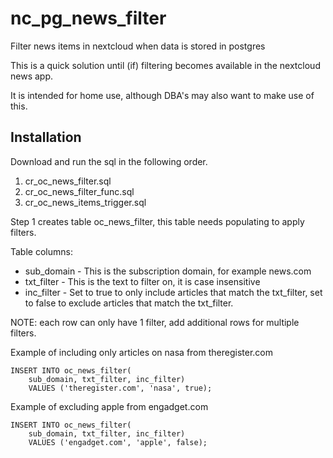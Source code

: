 # nc_pg_news_filter
Filter news items in nextcloud when data is stored in postgres

This is a quick solution until (if) filtering becomes available in the nextcloud news app.

It is intended for home use, although DBA's may also want to make use of this. 

## Installation
Download and run the sql in the following order.
1. cr_oc_news_filter.sql
2. cr_oc_news_filter_func.sql
3. cr_oc_news_items_trigger.sql

Step 1 creates table oc_news_filter, this table needs populating to apply filters.

Table columns:
* sub_domain - This is the subscription domain, for example news.com
* txt_filter - This is the text to filter on, it is case insensitive
* inc_filter - Set to true to only include articles that match the txt_filter, set to false to exclude articles that match the txt_filter.
    
NOTE: each row can only have 1 filter, add additional rows for multiple filters.

Example of including only articles on nasa from theregister.com

    INSERT INTO oc_news_filter(
        sub_domain, txt_filter, inc_filter)
        VALUES ('theregister.com', 'nasa', true);
    
Example of excluding apple from engadget.com

    INSERT INTO oc_news_filter(
        sub_domain, txt_filter, inc_filter)
        VALUES ('engadget.com', 'apple', false);